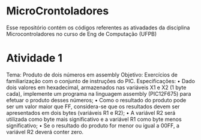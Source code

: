 # MicroCrontoladores
Esse repositório contém os códigos referentes as ativadades da disciplina Microcontroladores no curso de Eng de Computação (UFPB)


#  Atividade 1
Tema: Produto de dois números em assembly
Objetivo: Exercícios de familiarização com o conjunto de instruções do PIC.
Especificações:
• Dado dois valores em hexadecimal, armazenados nas variáveis X1 e X2 (1 byte cada), implemente
um programa na linguagem assembly (PIC12F675) para efetuar o produto desses números;
• Como o resultado do produto pode ser um valor maior que FF, considera-se que os resultados devem
ser apresentados em dois bytes (variáveis R1 e R2);
• A variável R2 será utilizada como byte mais significativo e a variável R1 como byte menos significativo;
• Se o resultado do produto for menor ou igual a 00FF, a variável R2 deverá conter zero.


